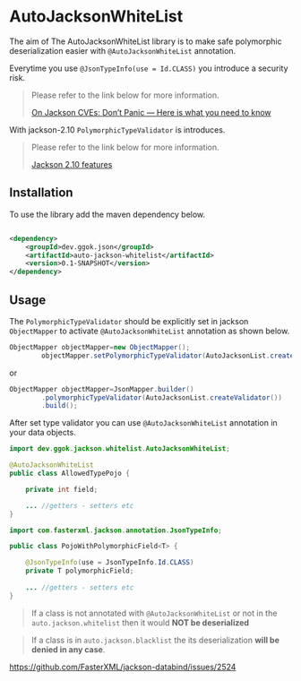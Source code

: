 # AutoJacksonWhiteList

The aim of The AutoJacksonWhiteList library is to make safe polymorphic deserialization easier
with `@AutoJacksonWhiteList` annotation.

Everytime you use `@JsonTypeInfo(use = Id.CLASS)` you introduce a security risk.
> Please refer to the link below for more information.
>
> [On Jackson CVEs: Don’t Panic — Here is what you need to know](https://cowtowncoder.medium.com/on-jackson-cves-dont-panic-here-is-what-you-need-to-know-54cd0d6e8062)

With jackson-2.10 `PolymorphicTypeValidator` is introduces.

> Please refer to the link below for more information.
>
> [Jackson 2.10 features](https://cowtowncoder.medium.com/jackson-2-10-features-cd880674d8a2)

## Installation

To use the library add the maven dependency below.

```xml

<dependency>
    <groupId>dev.ggok.json</groupId>
    <artifactId>auto-jackson-whitelist</artifactId>
    <version>0.1-SNAPSHOT</version>
</dependency>
```

## Usage

The `PolymorphicTypeValidator` should be explicitly set in jackson `ObjectMapper` to activate `@AutoJacksonWhiteList`
annotation as shown below.

```java
ObjectMapper objectMapper=new ObjectMapper();
        objectMapper.setPolymorphicTypeValidator(AutoJacksonList.createValidator());
```

or

```java
ObjectMapper objectMapper=JsonMapper.builder()
        .polymorphicTypeValidator(AutoJacksonList.createValidator())
        .build();
```

After set type validator you can use `@AutoJacksonWhiteList` annotation in your data objects.

```java
import dev.ggok.jackson.whitelist.AutoJacksonWhiteList;

@AutoJacksonWhiteList
public class AllowedTypePojo {

    private int field;

    ... //getters - setters etc
}
```

```java
import com.fasterxml.jackson.annotation.JsonTypeInfo;

public class PojoWithPolymorphicField<T> {

    @JsonTypeInfo(use = JsonTypeInfo.Id.CLASS)
    private T polymorphicField;
    
    ... //getters - setters etc
}
```

> If a class is not annotated with `@AutoJacksonWhiteList` or not in the `auto.jackson.whitelist`
> then it would **NOT be deserialized**

> If a class is in `auto.jackson.blacklist` the its deserialization **will be denied in any case**.

https://github.com/FasterXML/jackson-databind/issues/2524
